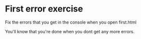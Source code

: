 # First error exercise

Fix the errors that you get in the console when you open first.html

You'll know that you're done when you dont get any more errors.
